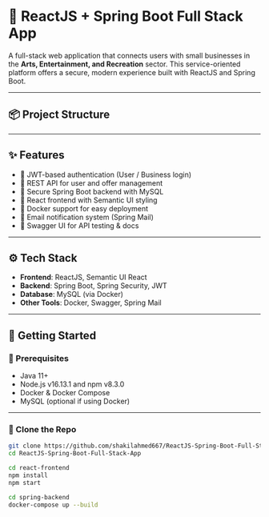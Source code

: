 # 🎯 ReactJS + Spring Boot Full Stack App

A full-stack web application that connects users with small businesses in the **Arts, Entertainment, and Recreation** sector. This service-oriented platform offers a secure, modern experience built with ReactJS and Spring Boot.

---

## 📦 Project Structure


---

## ✨ Features

- 🔐 JWT-based authentication (User / Business login)
- 📄 REST API for user and offer management
- 🔧 Secure Spring Boot backend with MySQL
- 🎨 React frontend with Semantic UI styling
- 🐳 Docker support for easy deployment
- 📧 Email notification system (Spring Mail)
- 🧪 Swagger UI for API testing & docs

---

## ⚙️ Tech Stack

- **Frontend**: ReactJS, Semantic UI React
- **Backend**: Spring Boot, Spring Security, JWT
- **Database**: MySQL (via Docker)
- **Other Tools**: Docker, Swagger, Spring Mail

---

## 🚀 Getting Started

### 🧩 Prerequisites

- Java 11+
- Node.js v16.13.1 and npm v8.3.0
- Docker & Docker Compose
- MySQL (optional if using Docker)

---

### 🔹 Clone the Repo

```bash
git clone https://github.com/shakilahmed667/ReactJS-Spring-Boot-Full-Stack-App.git
cd ReactJS-Spring-Boot-Full-Stack-App

cd react-frontend
npm install
npm start

cd spring-backend
docker-compose up --build



